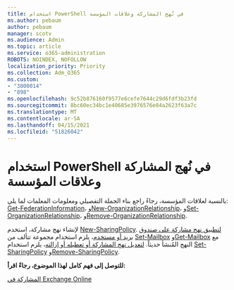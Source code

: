 ```yaml
---
title: استخدام PowerShell في نُهج المشاركة وعلاقات المؤسسة
ms.author: pebaum
author: pebaum
manager: scotv
ms.audience: Admin
ms.topic: article
ms.service: o365-administration
ROBOTS: NOINDEX, NOFOLLOW
localization_priority: Priority
ms.collection: Adm_O365
ms.custom:
- "3800014"
- "898"
ms.openlocfilehash: 9c52b876160f9577e6cefe7644c29d6fdf3b23fd
ms.sourcegitcommit: 8bc60ec34bc1e40685e3976576e04a2623f63a7c
ms.translationtype: MT
ms.contentlocale: ar-SA
ms.lasthandoff: 04/15/2021
ms.locfileid: "51826042"
---
```

# <a name="use-powershell-for-sharing-policies-and-organization-relationships"></a>استخدام PowerShell في نُهج المشاركة وعلاقات المؤسسة


بالنسبة لعلاقات المؤسسة، رجاءً راجع بناء الجملة التفصيلي ومعلومات المعلمات لما يلي: [Get-FederationInformation](https://docs.microsoft.com/powershell/module/exchange/get-federationinformation)، و[New-OrganizationRelationship](https://docs.microsoft.com/powershell/module/exchange/new-organizationrelationship)، و[Set-OrganizationRelationship](https://docs.microsoft.com/powershell/module/exchange/set-organizationrelationship)، و[Remove-OrganizationRelationship](https://docs.microsoft.com/powershell/module/exchange/remove-organizationrelationship).

لإنشاء نهج مشاركة، استخدم [New-SharingPolicy](https://docs.microsoft.com/powershell/module/exchange/new-sharingpolicy). [لتطبيق نهج مشاركة على صندوق بريد أو مستخدم](https://docs.microsoft.com/exchange/sharing/sharing-policies/apply-a-sharing-policy#use-exchange-online-powershell-to-apply-a-sharing-policy-to-one-or-more-mailboxes)، يلزم استخدام مجموعة تتألف من  [Set-Mailbox](https://docs.microsoft.com/powershell/module/exchange/set-mailbox) و[Get-Mailbox](https://docs.microsoft.com/powershell/module/exchange/get-mailbox) مع النهج المُنشأ حديثاً. [لتعديل نهج المشاركة أو تعطيله أو إزالته](https://docs.microsoft.com/exchange/sharing/sharing-policies/modify-a-sharing-policy)، يلزم استخدام  [Set-SharingPolicy](https://docs.microsoft.com/powershell/module/exchange/set-sharingpolicy) و[Remove-SharingPolicy](https://docs.microsoft.com/powershell/module/exchange/remove-sharingpolicy).

**للتوصل إلى فهم كامل لهذا الموضوع، رجاءً اقرأ:**

[المشاركة في Exchange Online](https://docs.microsoft.com/exchange/sharing/sharing)